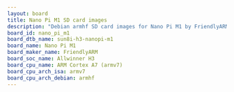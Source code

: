 ```yaml
---
layout: board
title: Nano Pi M1 SD card images
description: "Debian armhf SD card images for Nano Pi M1 by FriendlyARM, SoC: Allwinner H3, CPU ISA: armv7"
board_id: nano_pi_m1
board_dtb_name: sun8i-h3-nanopi-m1
board_name: Nano Pi M1
board_maker_name: FriendlyARM
board_soc_name: Allwinner H3
board_cpu_name: ARM Cortex A7 (armv7)
board_cpu_arch_isa: armv7
board_cpu_arch_debian: armhf
---
```

